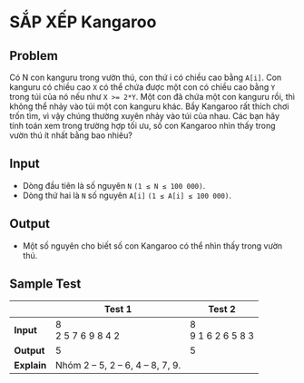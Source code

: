 # SẮP XẾP Kangaroo

## Problem

Có N con kanguru trong vườn thú, con thứ i có chiều cao bằng `A[i]`. Con kanguru có chiều cao `X` có thể chứa được một con có chiều cao bằng `Y` trong túi của nó nếu như `X >= 2*Y`. Một con đã chứa một con kanguru rồi, thì không thể nhảy vào túi một con kanguru khác. Bầy Kangaroo rất thích chơi trốn tìm, vì vậy chúng thường xuyên nhảy vào túi của nhau. Các bạn hãy tính toán xem trong trường hợp tối ưu, số con Kangaroo nhìn thấy trong vườn thú ít nhất bằng bao nhiêu?

## Input

- Dòng đầu tiên là số nguyên `N` `(1 ≤ N ≤ 100 000)`.
- Dòng thứ hai là `N` số nguyên `A[i]` `(1 ≤ A[i] ≤ 100 000)`.

## Output

- Một số nguyên cho biết số con Kangaroo có thể nhìn thấy trong vườn thú.

## Sample Test

|             | Test 1                          | Test 2                 |
| ----------- | ------------------------------- | ---------------------- |
| **Input**   | 8<br />2 5 7 6 9 8 4 2          | 8<br />9 1 6 2 6 5 8 3 |
| **Output**  | 5                               | 5                      |
| **Explain** | Nhóm 2 – 5, 2 – 6, 4 – 8, 7, 9. |                        |
